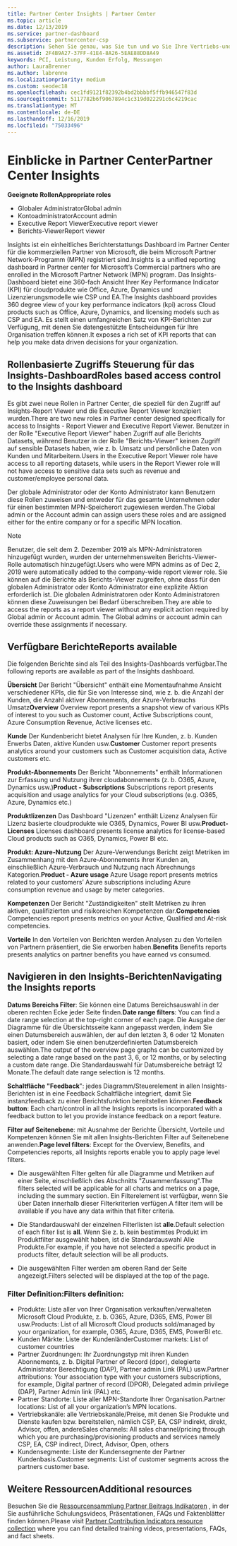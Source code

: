 ```yaml
---
title: Partner Center Insights | Partner Center
ms.topic: article
ms.date: 12/13/2019
ms.service: partner-dashboard
ms.subservice: partnercenter-csp
description: Sehen Sie genau, was Sie tun und wo Sie Ihre Vertriebs-und Bereitstellungs Funktionen sowie die Kunden Entwicklung verbessern können.
ms.assetid: 2F4B9A27-37FF-41E4-8A26-5EAE88DD8A49
keywords: PCI, Leistung, Kunden Erfolg, Messungen
author: LauraBrenner
ms.author: labrenne
ms.localizationpriority: medium
ms.custom: seodec18
ms.openlocfilehash: cec1fd9121f82392b4bd2bbbbf5ffb946547f83d
ms.sourcegitcommit: 5117782b6f9067894c1c319d022291c6c4219cac
ms.translationtype: MT
ms.contentlocale: de-DE
ms.lasthandoff: 12/16/2019
ms.locfileid: "75033496"
---
```

# <a name="partner-center-insights"></a><span data-ttu-id="7f3d3-104">Einblicke in Partner Center</span><span class="sxs-lookup"><span data-stu-id="7f3d3-104">Partner Center Insights</span></span>

<span data-ttu-id="7f3d3-105">**Geeignete Rollen**</span><span class="sxs-lookup"><span data-stu-id="7f3d3-105">**Appropriate roles**</span></span>
- <span data-ttu-id="7f3d3-106">Globaler Administrator</span><span class="sxs-lookup"><span data-stu-id="7f3d3-106">Global admin</span></span>
- <span data-ttu-id="7f3d3-107">Kontoadministrator</span><span class="sxs-lookup"><span data-stu-id="7f3d3-107">Account admin</span></span>
- <span data-ttu-id="7f3d3-108">Executive Report Viewer</span><span class="sxs-lookup"><span data-stu-id="7f3d3-108">Executive report viewer</span></span>
- <span data-ttu-id="7f3d3-109">Berichts-Viewer</span><span class="sxs-lookup"><span data-stu-id="7f3d3-109">Report viewer</span></span>

<span data-ttu-id="7f3d3-110">Insights ist ein einheitliches Berichterstattungs Dashboard im Partner Center für die kommerziellen Partner von Microsoft, die beim Microsoft Partner Network-Programm (MPN) registriert sind.</span><span class="sxs-lookup"><span data-stu-id="7f3d3-110">Insights is a unified reporting dashboard in Partner center for Microsoft’s Commercial partners who are enrolled in the Microsoft Partner Network (MPN) program.</span></span> <span data-ttu-id="7f3d3-111">Das Insights-Dashboard bietet eine 360-fach Ansicht Ihrer Key Performance Indicator (KPI) für cloudprodukte wie Office, Azure, Dynamics und Lizenzierungsmodelle wie CSP und EA.</span><span class="sxs-lookup"><span data-stu-id="7f3d3-111">The Insights dashboard provides 360 degree view of your key performance indicators (kpi) across Cloud products such as Office, Azure, Dynamics, and licensing models such as CSP and EA.</span></span> <span data-ttu-id="7f3d3-112">Es stellt einen umfangreichen Satz von KPI-Berichten zur Verfügung, mit denen Sie datengestützte Entscheidungen für Ihre Organisation treffen können.</span><span class="sxs-lookup"><span data-stu-id="7f3d3-112">It exposes a rich set of KPI reports that can help you make data driven decisions for your organization.</span></span> 

## <a name="roles-based-access-control-to-the-insights-dashboard"></a><span data-ttu-id="7f3d3-113">Rollenbasierte Zugriffs Steuerung für das Insights-Dashboard</span><span class="sxs-lookup"><span data-stu-id="7f3d3-113">Roles based access control to the Insights dashboard</span></span>

<span data-ttu-id="7f3d3-114">Es gibt zwei neue Rollen in Partner Center, die speziell für den Zugriff auf Insights-Report Viewer und die Executive Report Viewer konzipiert wurden.</span><span class="sxs-lookup"><span data-stu-id="7f3d3-114">There are two new roles in Partner center designed specifically for access to Insights - Report Viewer and Executive Report Viewer.</span></span>  <span data-ttu-id="7f3d3-115">Benutzer in der Rolle "Executive Report Viewer" haben Zugriff auf alle Berichts Datasets, während Benutzer in der Rolle "Berichts-Viewer" keinen Zugriff auf sensible Datasets haben, wie z. b. Umsatz und persönliche Daten von Kunden und Mitarbeitern.</span><span class="sxs-lookup"><span data-stu-id="7f3d3-115">Users in the Executive Report Viewer role have access to all reporting datasets, while users in the Report Viewer role will not have access to sensitive data sets such as revenue and customer/employee personal data.</span></span> 

<span data-ttu-id="7f3d3-116">Der globale Administrator oder der Konto Administrator kann Benutzern diese Rollen zuweisen und entweder für das gesamte Unternehmen oder für einen bestimmten MPN-Speicherort zugewiesen werden.</span><span class="sxs-lookup"><span data-stu-id="7f3d3-116">The Global admin or the Account admin can assign users these roles and are assigned either for the entire company or for a specific MPN location.</span></span>  

>[!Note] 
><span data-ttu-id="7f3d3-117">Benutzer, die seit dem 2. Dezember 2019 als MPN-Administratoren hinzugefügt wurden, wurden der unternehmensweiten Berichts-Viewer-Rolle automatisch hinzugefügt.</span><span class="sxs-lookup"><span data-stu-id="7f3d3-117">Users who were MPN admins as of Dec 2, 2019 were automatically added to the company-wide report viewer role.</span></span> <span data-ttu-id="7f3d3-118">Sie können auf die Berichte als Berichts-Viewer zugreifen, ohne dass für den globalen Administrator oder Konto Administrator eine explizite Aktion erforderlich ist. Die globalen Administratoren oder Konto Administratoren können diese Zuweisungen bei Bedarf überschreiben.</span><span class="sxs-lookup"><span data-stu-id="7f3d3-118">They are able to access the reports as a report viewer without any explicit action required by Global admin or Account admin. The Global admins or account admin can override these assignments if necessary.</span></span> 

## <a name="reports-available"></a><span data-ttu-id="7f3d3-119">Verfügbare Berichte</span><span class="sxs-lookup"><span data-stu-id="7f3d3-119">Reports available</span></span>

<span data-ttu-id="7f3d3-120">Die folgenden Berichte sind als Teil des Insights-Dashboards verfügbar.</span><span class="sxs-lookup"><span data-stu-id="7f3d3-120">The following reports are available as part of the Insights dashboard.</span></span>

<span data-ttu-id="7f3d3-121">**Übersicht**    Der Bericht "Übersicht" enthält eine Momentaufnahme Ansicht verschiedener KPIs, die für Sie von Interesse sind, wie z. b. die Anzahl der Kunden, die Anzahl aktiver Abonnements, der Azure-Verbrauchs Umsatz</span><span class="sxs-lookup"><span data-stu-id="7f3d3-121">**Overview**    Overview report presents a snapshot view of various KPIs of interest to you such as Customer count, Active Subscriptions count, Azure Consumption Revenue, Active licenses etc.</span></span>

<span data-ttu-id="7f3d3-122">**Kunde** Der Kundenbericht bietet Analysen für Ihre Kunden, z. b. Kunden Erwerbs Daten, aktive Kunden usw.</span><span class="sxs-lookup"><span data-stu-id="7f3d3-122">**Customer** Customer report presents analytics around your customers such as Customer acquisition data, Active customers etc.</span></span> 

<span data-ttu-id="7f3d3-123">**Produkt-Abonnements**     Der Bericht "Abonnements" enthält Informationen zur Erfassung und Nutzung ihrer cloudabonnements (z. b. O365, Azure, Dynamics usw.)</span><span class="sxs-lookup"><span data-stu-id="7f3d3-123">**Product - Subscriptions**     Subscriptions report presents acquisition and usage analytics for your Cloud subscriptions (e.g. O365, Azure, Dynamics etc.)</span></span> 

<span data-ttu-id="7f3d3-124">**Produktlizenzen**   Das Dashboard "Lizenzen" enthält Lizenz Analysen für Lizenz basierte cloudprodukte wie O365, Dynamics, Power BI usw.</span><span class="sxs-lookup"><span data-stu-id="7f3d3-124">**Product- Licenses**   Licenses dashboard presents license analytics for license-based Cloud products such as O365, Dynamics, Power BI etc.</span></span>

<span data-ttu-id="7f3d3-125">**Produkt: Azure-Nutzung**   Der Azure-Verwendungs Bericht zeigt Metriken im Zusammenhang mit den Azure-Abonnements ihrer Kunden an, einschließlich Azure-Verbrauch und Nutzung nach Abrechnungs Kategorien.</span><span class="sxs-lookup"><span data-stu-id="7f3d3-125">**Product - Azure usage**   Azure Usage report presents metrics related to your customers’ Azure subscriptions including Azure consumption revenue and usage by meter categories.</span></span>

<span data-ttu-id="7f3d3-126">**Kompetenzen**    Der Bericht "Zuständigkeiten" stellt Metriken zu ihren aktiven, qualifizierten und risikoreichen Kompetenzen dar.</span><span class="sxs-lookup"><span data-stu-id="7f3d3-126">**Competencies**    Competencies report presents metrics on your Active, Qualified and At-risk competencies.</span></span>

<span data-ttu-id="7f3d3-127">**Vorteile**    In den Vorteilen von Berichten werden Analysen zu den Vorteilen von Partnern präsentiert, die Sie erworben haben.</span><span class="sxs-lookup"><span data-stu-id="7f3d3-127">**Benefits**    Benefits reports presents analytics on partner benefits you have earned vs consumed.</span></span>

## <a name="navigating-the-insights-reports"></a><span data-ttu-id="7f3d3-128">Navigieren in den Insights-Berichten</span><span class="sxs-lookup"><span data-stu-id="7f3d3-128">Navigating the Insights reports</span></span> 


<span data-ttu-id="7f3d3-129">**Datums Bereichs Filter**: Sie können eine Datums Bereichsauswahl in der oberen rechten Ecke jeder Seite finden.</span><span class="sxs-lookup"><span data-stu-id="7f3d3-129">**Date range filters**: You can find a date range selection at the top-right corner of each page.</span></span> <span data-ttu-id="7f3d3-130">Die Ausgabe der Diagramme für die Übersichtsseite kann angepasst werden, indem Sie einen Datumsbereich auswählen, der auf den letzten 3, 6 oder 12 Monaten basiert, oder indem Sie einen benutzerdefinierten Datumsbereich auswählen.</span><span class="sxs-lookup"><span data-stu-id="7f3d3-130">The output of the overview page graphs can be customized by selecting a date range based on the past 3, 6, or 12 months, or by selecting a custom date range.</span></span> <span data-ttu-id="7f3d3-131">Die Standardauswahl für Datumsbereiche beträgt 12 Monate.</span><span class="sxs-lookup"><span data-stu-id="7f3d3-131">The default date range selection is 12 months.</span></span> 


<span data-ttu-id="7f3d3-132">**Schaltfläche "Feedback**": jedes Diagramm/Steuerelement in allen Insights-Berichten ist in eine Feedback Schaltfläche integriert, damit Sie instanzfeedback zu einer Berichtsfunktion bereitstellen können.</span><span class="sxs-lookup"><span data-stu-id="7f3d3-132">**Feedback button**: Each chart/control in all the Insights reports is incorporated with a feedback button to let you provide instance feedback on a report feature.</span></span> 

 
<span data-ttu-id="7f3d3-133">**Filter auf Seitenebene**: mit Ausnahme der Berichte Übersicht, Vorteile und Kompetenzen können Sie mit allen Insights-Berichten Filter auf Seitenebene anwenden.</span><span class="sxs-lookup"><span data-stu-id="7f3d3-133">**Page level filters**: Except for the Overview, Benefits, and Competencies reports, all Insights reports enable you to apply page level filters.</span></span> 

- <span data-ttu-id="7f3d3-134">Die ausgewählten Filter gelten für alle Diagramme und Metriken auf einer Seite, einschließlich des Abschnitts "Zusammenfassung".</span><span class="sxs-lookup"><span data-stu-id="7f3d3-134">The filters selected will be applicable for all charts and metrics on a page, including the summary section.</span></span> <span data-ttu-id="7f3d3-135">Ein Filterelement ist verfügbar, wenn Sie über Daten innerhalb dieser Filterkriterien verfügen.</span><span class="sxs-lookup"><span data-stu-id="7f3d3-135">A filter item will be available if you have any data within that filter criteria.</span></span> 

- <span data-ttu-id="7f3d3-136">Die Standardauswahl der einzelnen Filterlisten ist **alle**.</span><span class="sxs-lookup"><span data-stu-id="7f3d3-136">Default selection of each filter list is **all**.</span></span> <span data-ttu-id="7f3d3-137">Wenn Sie z. b. kein bestimmtes Produkt im Produktfilter ausgewählt haben, ist die Standardauswahl Alle Produkte.</span><span class="sxs-lookup"><span data-stu-id="7f3d3-137">For example, if you have not selected a specific product in products filter, default selection will be all products.</span></span>

- <span data-ttu-id="7f3d3-138">Die ausgewählten Filter werden am oberen Rand der Seite angezeigt.</span><span class="sxs-lookup"><span data-stu-id="7f3d3-138">Filters selected will be displayed at the top of the page.</span></span> 

 ### <a name="filters-definition"></a><span data-ttu-id="7f3d3-139">Filter Definition:</span><span class="sxs-lookup"><span data-stu-id="7f3d3-139">Filters definition:</span></span>

- <span data-ttu-id="7f3d3-140">Produkte: Liste aller von Ihrer Organisation verkauften/verwalteten Microsoft Cloud Produkte, z. b. O365, Azure, D365, EMS, Power BI usw.</span><span class="sxs-lookup"><span data-stu-id="7f3d3-140">Products: List of all Microsoft Cloud products sold/managed by your organization, for example,  O365, Azure, D365, EMS, PowerBI etc.</span></span>
- <span data-ttu-id="7f3d3-141">Kunden Märkte: Liste der Kundenländer</span><span class="sxs-lookup"><span data-stu-id="7f3d3-141">Customer markets: List of customer countries</span></span>
- <span data-ttu-id="7f3d3-142">Partner Zuordnungen: Ihr Zuordnungstyp mit ihren Kunden Abonnements, z. b. Digital Partner of Record (dpor), delegierte Administrator Berechtigung (DAP), Partner admin Link (PAL) usw.</span><span class="sxs-lookup"><span data-stu-id="7f3d3-142">Partner attributions: Your association type with your customers subscriptions, for example,  Digital partner of record (DPOR), Delegated admin privilege (DAP), Partner Admin link (PAL) etc.</span></span> 
- <span data-ttu-id="7f3d3-143">Partner Standorte: Liste aller MPN-Standorte Ihrer Organisation.</span><span class="sxs-lookup"><span data-stu-id="7f3d3-143">Partner locations: List of all your organization’s MPN locations.</span></span> 
- <span data-ttu-id="7f3d3-144">Vertriebskanäle: alle Vertriebskanäle/Preise, mit denen Sie Produkte und Dienste kaufen bzw. bereitstellen, nämlich CSP, EA, CSP indirekt, direkt, Advisor, offen, andere</span><span class="sxs-lookup"><span data-stu-id="7f3d3-144">Sales channels: All sales channel/pricing through which you are purchasing/provisioning products and services namely CSP, EA, CSP indirect, Direct, Advisor, Open, others</span></span>
- <span data-ttu-id="7f3d3-145">Kundensegmente: Liste der Kundensegmente der Partner Kundenbasis.</span><span class="sxs-lookup"><span data-stu-id="7f3d3-145">Customer segments: List of customer segments across the partners customer base.</span></span>



## <a name="additional-resources"></a><span data-ttu-id="7f3d3-146">Weitere Ressourcen</span><span class="sxs-lookup"><span data-stu-id="7f3d3-146">Additional resources</span></span>

<span data-ttu-id="7f3d3-147">Besuchen Sie die [Ressourcensammlung Partner Beitrags Indikatoren](https://partner.microsoft.com/asset/collection/pci-learn#/) , in der Sie ausführliche Schulungsvideos, Präsentationen, FAQs und Faktenblätter finden können.</span><span class="sxs-lookup"><span data-stu-id="7f3d3-147">Please visit [Partner Contribution Indicators resource collection](https://partner.microsoft.com/asset/collection/pci-learn#/) where you can find detailed training videos, presentations, FAQs, and fact sheets.</span></span> 




